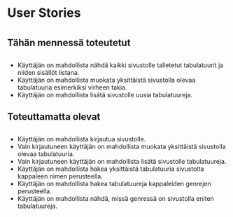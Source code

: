# User Stories <h1>
  ## Tähän mennessä toteutetut <h2>
  - Käyttäjän on mahdollista nähdä kaikki sivustolle talletetut tabulatuurit ja niiden sisällöt listana.
  - Käyttäjän on mahdollista muokata yksittäistä sivustolla olevaa tabulatuuria esimerkiksi virheen takia.
  - Käyttäjän on mahdollista lisätä sivustolle uusia tabulatuureja. 
  
  ## Toteuttamatta olevat <h2>
  - Käyttäjän on mahdollista kirjautua sivustolle.
  - Vain kirjautuneen käyttäjän on mahdollista muokata yksittäistä sivustolla olevaa tabulatuuria.
  - Vain kirjautuneen käyttäjän on mahdollista lisätä sivustolle tabulatuureja.
  - Käyttäjän on mahdollista hakea yksittäistä tabulatuuria sivustolta kappaleen nimen perusteella.
  - Käyttäjän on mahdollista hakea tabulatuureja kappaleiden genrejen perusteella.
  - Käyttäjän on mahdollista nähdä, missä genressä on sivustolla eniten tabulatuureja.
  
  
  
